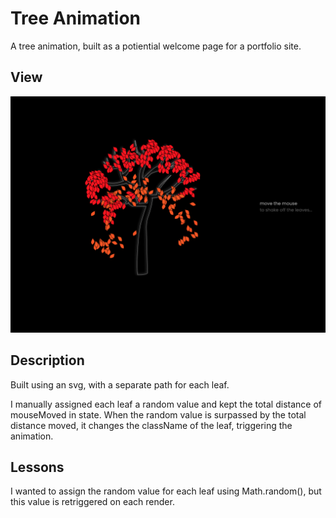 
# Tree Animation

A tree animation, built as a potiential welcome page for a portfolio site.


## View

![App Screenshot](./src/assets/screenshot.png)


## Description

Built using an svg, with a separate path for each leaf. 

I manually assigned each leaf a random value and kept the total distance of mouseMoved in state. When the random value is surpassed by the total distance moved, it changes the className of the leaf, triggering the animation.

## Lessons

I wanted to assign the random value for each leaf using Math.random(), but this value is retriggered on each render.